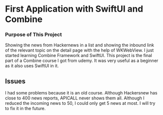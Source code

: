 # First Application with SwiftUI and Combine 

### Purpose of This Project

Showing the news from Hackernews in a list and showing the inbound link of the relevant topic on the detail page with the help of WKWebView.
I just started learning Combine Framework and SwiftUI. This project is the final part of a Combine course I got from udemy. It was very useful as a beginner as it also uses SwiftUI in it.

## Issues

I had some problems because it is an old course. Although Hackersnew has close to 400 news reports, APICALL never shows them all. Although I reduced the incoming news to 50, I could only get 5 news at most. I will try to fix it in the future.
